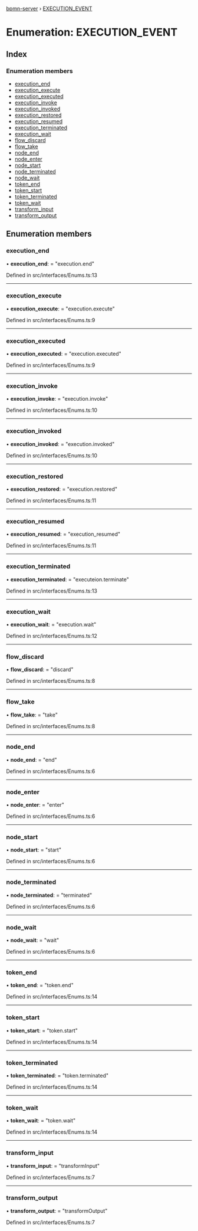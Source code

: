 [bpmn-server](../README.md) › [EXECUTION_EVENT](execution_event.md)

# Enumeration: EXECUTION_EVENT

## Index

### Enumeration members

* [execution_end](execution_event.md#execution_end)
* [execution_execute](execution_event.md#execution_execute)
* [execution_executed](execution_event.md#execution_executed)
* [execution_invoke](execution_event.md#execution_invoke)
* [execution_invoked](execution_event.md#execution_invoked)
* [execution_restored](execution_event.md#execution_restored)
* [execution_resumed](execution_event.md#execution_resumed)
* [execution_terminated](execution_event.md#execution_terminated)
* [execution_wait](execution_event.md#execution_wait)
* [flow_discard](execution_event.md#flow_discard)
* [flow_take](execution_event.md#flow_take)
* [node_end](execution_event.md#node_end)
* [node_enter](execution_event.md#node_enter)
* [node_start](execution_event.md#node_start)
* [node_terminated](execution_event.md#node_terminated)
* [node_wait](execution_event.md#node_wait)
* [token_end](execution_event.md#token_end)
* [token_start](execution_event.md#token_start)
* [token_terminated](execution_event.md#token_terminated)
* [token_wait](execution_event.md#token_wait)
* [transform_input](execution_event.md#transform_input)
* [transform_output](execution_event.md#transform_output)

## Enumeration members

###  execution_end

• **execution_end**: = "execution.end"

Defined in src/interfaces/Enums.ts:13

___

###  execution_execute

• **execution_execute**: = "execution.execute"

Defined in src/interfaces/Enums.ts:9

___

###  execution_executed

• **execution_executed**: = "execution.executed"

Defined in src/interfaces/Enums.ts:9

___

###  execution_invoke

• **execution_invoke**: = "execution.invoke"

Defined in src/interfaces/Enums.ts:10

___

###  execution_invoked

• **execution_invoked**: = "execution.invoked"

Defined in src/interfaces/Enums.ts:10

___

###  execution_restored

• **execution_restored**: = "execution.restored"

Defined in src/interfaces/Enums.ts:11

___

###  execution_resumed

• **execution_resumed**: = "execution_resumed"

Defined in src/interfaces/Enums.ts:11

___

###  execution_terminated

• **execution_terminated**: = "executeion.terminate"

Defined in src/interfaces/Enums.ts:13

___

###  execution_wait

• **execution_wait**: = "execution.wait"

Defined in src/interfaces/Enums.ts:12

___

###  flow_discard

• **flow_discard**: = "discard"

Defined in src/interfaces/Enums.ts:8

___

###  flow_take

• **flow_take**: = "take"

Defined in src/interfaces/Enums.ts:8

___

###  node_end

• **node_end**: = "end"

Defined in src/interfaces/Enums.ts:6

___

###  node_enter

• **node_enter**: = "enter"

Defined in src/interfaces/Enums.ts:6

___

###  node_start

• **node_start**: = "start"

Defined in src/interfaces/Enums.ts:6

___

###  node_terminated

• **node_terminated**: = "terminated"

Defined in src/interfaces/Enums.ts:6

___

###  node_wait

• **node_wait**: = "wait"

Defined in src/interfaces/Enums.ts:6

___

###  token_end

• **token_end**: = "token.end"

Defined in src/interfaces/Enums.ts:14

___

###  token_start

• **token_start**: = "token.start"

Defined in src/interfaces/Enums.ts:14

___

###  token_terminated

• **token_terminated**: = "token.terminated"

Defined in src/interfaces/Enums.ts:14

___

###  token_wait

• **token_wait**: = "token.wait"

Defined in src/interfaces/Enums.ts:14

___

###  transform_input

• **transform_input**: = "transformInput"

Defined in src/interfaces/Enums.ts:7

___

###  transform_output

• **transform_output**: = "transformOutput"

Defined in src/interfaces/Enums.ts:7
